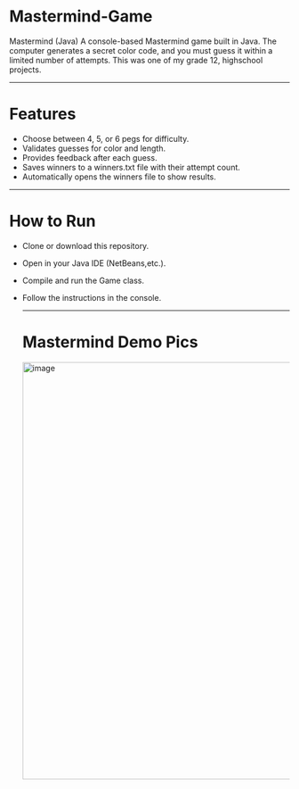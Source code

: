 # Mastermind-Game
Mastermind (Java)  A console-based Mastermind game built in Java. The computer generates a secret color code, and you must guess it within a limited number of attempts. This was one of my grade 12, highschool projects. 

---

# Features
- Choose between 4, 5, or 6 pegs for difficulty.
- Validates guesses for color and length.
- Provides feedback after each guess.
- Saves winners to a winners.txt file with their attempt count.
- Automatically opens the winners file to show results.

---

# How to Run
- Clone or download this repository.
- Open in your Java IDE (NetBeans,etc.).
- Compile and run the Game class.
- Follow the instructions in the console.

  ---
  # Mastermind Demo Pics

   <img width="952" height="748" alt="image" src="https://github.com/user-attachments/assets/1cfb9890-48ae-4977-9e23-cda500169adb" />






